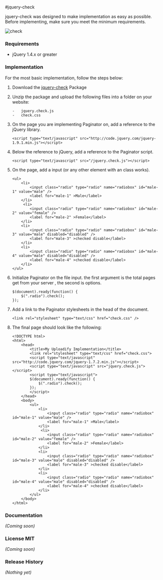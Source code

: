 #jquery-check

jquery-check was designed to make implementation as easy as possible. Before implementing, make sure you meet the minimum requirements.


![check]()

### Requirements
- 	jQuery 1.4.x or greater

### Implementation

For the most basic implementation, follow the steps below:

1.	Download the [jquery-check](https://raw.github.com/amazingSurge/jquery-check) Package

2.	Unzip the package and upload the following files into a folder on your website:  

		- 	jquery.check.js
		- 	check.css 

3.	On the page you are implementing Paginator on, add a reference to the jQuery library.

		<script type="text/javascript" src="http://code.jquery.com/jquery-1.9.1.min.js"></script>

4.	Below the reference to jQuery, add a reference to the Paginator script.

		<script type="text/javascript" src="/jquery.check.js"></script>

5.	On the page, add a input (or any other element with an class works).

		<ul>
            <li>
                <input class="radio" type="radio" name="radiobox" id="male-1" value="male" />
                <label for="male-1" >Male</label>
            </li>
             <li>
                <input class="radio" type="radio" name="radiobox" id="male-2" value="female" />
                <label for="male-2" >Female</label>
            </li>
            <li>
                <input class="radio" type="radio" name="radiobox" id="male-3" value="male" disabled="disabled" />
                <label for="male-3" >checked disable</label>
            </li>
            <li>
                <input class="radio" type="radio" name="radiobox" id="male-4" value="male" disabled="disabled" />
                <label for="male-4" >checked disable</label>
            </li>
        </ul>

6.	Initialize Paginator on the file input. the first argument is the total pages get from your server , the second is options. 
		
		$(document).ready(function() {
		    $(".radio").check();                         
		});

7.	Add a link to the Paginator stylesheets in the head of the document.

		<link rel="stylesheet" type="text/css" href="check.css" />

8.	The final page should look like the following:

		<!DOCTYPE html>
		<html>
			<head>
			    <title>My Uploadify Implementation</title>
			    <link rel="stylesheet" type="text/css" href="check.css">
			    <script type="text/javascript" src="http://code.jquery.com/jquery-1.7.2.min.js"></script>
			    <script type="text/javascript" src="jquery.check.js"></script>
			    <script type="text/javascript">
			    $(document).ready(function() {
				    $(".radio").check();                         
				});
			    </script>
			</head>
			<body>
				<ul>
		            <li>
		                <input class="radio" type="radio" name="radiobox" id="male-1" value="male" />
		                <label for="male-1" >Male</label>
		            </li>
		             <li>
		                <input class="radio" type="radio" name="radiobox" id="male-2" value="female" />
		                <label for="male-2" >Female</label>
		            </li>
		            <li>
		                <input class="radio" type="radio" name="radiobox" id="male-3" value="male" disabled="disabled" />
		                <label for="male-3" >checked disable</label>
		            </li>
		            <li>
		                <input class="radio" type="radio" name="radiobox" id="male-4" value="male" disabled="disabled" />
		                <label for="male-4" >checked disable</label>
		            </li>
		        </ul>
			</body>
		</html>


### Documentation
_(Coming soon)_

### License MIT
_(Coming soon)_

### Release History
_(Nothing yet)_
